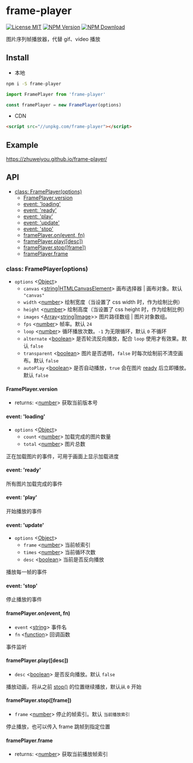 # frame-player

[![License MIT](https://img.shields.io/npm/l/frame-player.svg)](https://github.com/zhuweiyou/frame-player/blob/master/LICENSE)
[![NPM Version](https://img.shields.io/npm/v/frame-player.svg)](https://www.npmjs.com/package/frame-player)
[![NPM Download](https://img.shields.io/npm/dt/frame-player.svg)](https://www.npmjs.com/package/frame-player)

图片序列帧播放器，代替 gif、video 播放

## Install

- 本地
```bash
npm i -S frame-player
```

```js
import FramePlayer from 'frame-player'

const framePlayer = new FramePlayer(options)
```

- CDN
```html
<script src="//unpkg.com/frame-player"></script>
```

## Example

https://zhuweiyou.github.io/frame-player/

## API
- [class: FramePlayer(options)](#class-frameplayeroptions)
  - [FramePlayer.version](#frameplayerversion)
  - [event: 'loading'](#event-loading)
  - [event: 'ready'](#event-ready)
  - [event: 'play'](#event-play)
  - [event: 'update'](#event-update)
  - [event: 'stop'](#event-stop)
  - [framePlayer.on(event, fn)](#frameplayeronevent-fn)
  - [framePlayer.play([desc])](#frameplayerplaydesc)
  - [framePlayer.stop([frame])](#frameplayerstopframe)
  - [framePlayer.frame](#frameplayerframe)
  
### class: FramePlayer(options)
- `options` <[Object]> 
  - `canvas` <[string]|[HTMLCanvasElement]> 画布选择器 | 画布对象。默认 `"canvas"`
  - `width` <[number]> 绘制宽度（当设置了 css width 时，作为绘制比例）
  - `height` <[number]> 绘制高度（当设置了 css height 时，作为绘制比例）
  - `images` <[Array]<[string]|[Image]>> 图片路径数组 | 图片对象数组。
  - `fps` <[number]> 帧率。默认 `24`
  - `loop` <[number]> 循环播放次数。`-1` 为无限循环，默认 `0` 不循环
  - `alternate` <[boolean]> 是否轮流反向播放，配合 `loop` 使用才有效果。默认 `false`
  - `transparent` <[boolean]> 图片是否透明，`false` 时每次绘制前不清空画布。默认 `false`
  - `autoPlay` <[boolean]> 是否自动播放，`true` 会在图片 [ready](#event-ready) 后立即播放。默认 `false`

#### FramePlayer.version
- returns: <[number]> 获取当前版本号

#### event: 'loading'
- `options` <[Object]>
  - `count` <[number]> 加载完成的图片数量
  - `total` <[number]> 图片总数

正在加载图片的事件，可用于画面上显示加载进度

#### event: 'ready'
所有图片加载完成的事件

#### event: 'play'
开始播放的事件

#### event: 'update'
- `options` <[Object]>
  - `frame` <[number]> 当前帧索引
  - `times` <[number]> 当前循环次数
  - `desc` <[boolean]> 当前是否反向播放

播放每一帧的事件

#### event: 'stop'
停止播放的事件

#### framePlayer.on(event, fn)
- `event` <[string]> 事件名
- `fn` <[function]> 回调函数

事件监听

#### framePlayer.play([desc])
- `desc` <[boolean]> 是否反向播放。默认 `false`

播放动画，将从之前 [stop()](#frameplayerstopframe) 的位置继续播放，默认从 `0` 开始

#### framePlayer.stop([frame])
- `frame` <[number]> 停止的帧索引。默认 `当前播放索引`

停止播放，也可以传入 frame 跳帧到指定位置

#### framePlayer.frame
- returns: <[number]> 获取当前播放帧索引

[Object]: https://developer.mozilla.org/en-US/docs/Web/JavaScript/Reference/Global_Objects/Object "Object"
[string]: https://developer.mozilla.org/en-US/docs/Web/JavaScript/Data_structures#String_type "String"
[HTMLCanvasElement]: https://developer.mozilla.org/en-US/docs/Web/API/HTMLCanvasElement "HTMLCanvasElement"
[Image]: https://developer.mozilla.org/en-US/docs/Web/API/HTMLImageElement/image "Image"
[number]: https://developer.mozilla.org/en-US/docs/Web/JavaScript/Data_structures#Number_type "Number"
[Array]: https://developer.mozilla.org/en-US/docs/Web/JavaScript/Reference/Global_Objects/Array "Array"
[boolean]: https://developer.mozilla.org/en-US/docs/Web/JavaScript/Data_structures#Boolean_type "Boolean"
[function]: https://developer.mozilla.org/en-US/docs/Web/JavaScript/Reference/Global_Objects/Function "Function"

